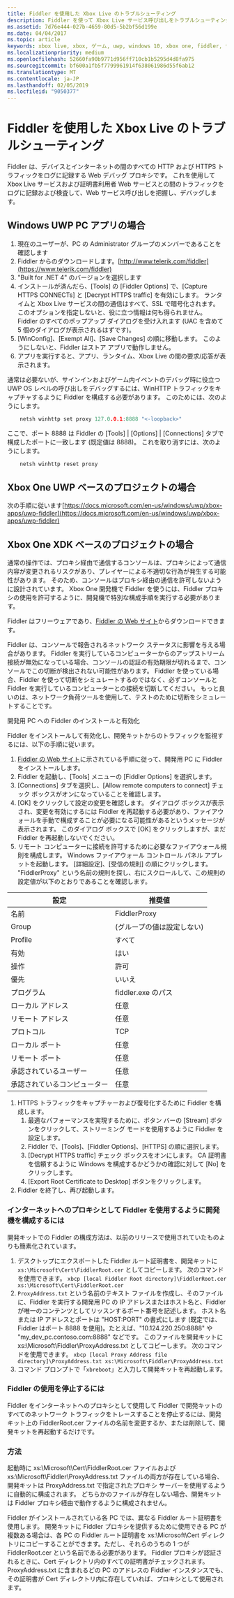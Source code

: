 ```yaml
---
title: Fiddler を使用した Xbox Live のトラブルシューティング
description: Fiddler を使って Xbox Live サービス呼び出しをトラブルシューティングする方法について説明します。
ms.assetid: 7d76e444-027b-4659-80d5-5b2bf56d199e
ms.date: 04/04/2017
ms.topic: article
keywords: xbox live, xbox, ゲーム, uwp, windows 10, xbox one, fiddler, サービス呼び出し, トラブルシューティング
ms.localizationpriority: medium
ms.openlocfilehash: 52660fa90b9771d956ff710cb1b5295d4d8fa975
ms.sourcegitcommit: bf600a1fb5f7799961914f638061986d55f6ab12
ms.translationtype: MT
ms.contentlocale: ja-JP
ms.lasthandoff: 02/05/2019
ms.locfileid: "9050377"
---
```

# <a name="troubleshooting-xbox-live-using-fiddler"></a>Fiddler を使用した Xbox Live のトラブルシューティング

Fiddler は、デバイスとインターネットの間のすべての HTTP および HTTPS トラフィックをログに記録する Web デバッグ プロキシです。 これを使用して Xbox Live サービスおよび証明書利用者 Web サービスとの間のトラフィックをログに記録および検査して、Web サービス呼び出しを把握し、デバッグします。

## <a name="for-windows-uwp-pc-apps"></a>Windows UWP PC アプリの場合

1. 現在のユーザーが、PC の Administrator グループのメンバーであることを確認します
1. Fiddler からのダウンロードします。[http://www.telerik.com/fiddler](https://www.telerik.com/fiddler)
1. "Built for .NET 4" のバージョンを選択します
1. インストールが済んだら、[Tools] の [Fiddler Options] で、[Capture HTTPS CONNECTs] と [Decrypt HTTPS traffic] を有効にします。  ランタイムと Xbox Live サービスの間の通信はすべて、SSL で暗号化されます。  このオプションを指定しないと、役に立つ情報は何も得られません。  Fiddler のすべてのポップアップ ダイアログを受け入れます (UAC を含めて 5 個のダイアログが表示されるはずです)。
1. [WinConfig]、[Exempt All]、[Save Changes] の順に移動します。  このようにしないと、Fiddler はストア アプリで動作しません。
1. アプリを実行すると、アプリ、ランタイム、Xbox Live の間の要求/応答が表示されます。

通常は必要ないが、サインインおよびゲーム内イベントのデバッグ時に役立つ UWP OS レベルの呼び出しをデバッグするには、WinHTTP トラフィックをキャプチャするように Fiddler を構成する必要があります。
このためには、次のようにします。
```cpp
    netsh winhttp set proxy 127.0.0.1:8888 "<-loopback>"
```
ここで、ポート 8888 は Fiddler の [Tools] | [Options] | [Connections] タブで構成したポートに一致します (既定値は 8888)。
これを取り消すには、次のようにします。
```cpp
    netsh winhttp reset proxy
```

## <a name="for-xbox-one-uwp-based-projects"></a>Xbox One UWP ベースのプロジェクトの場合

次の手順に従います[https://docs.microsoft.com/en-us/windows/uwp/xbox-apps/uwp-fiddler](https://docs.microsoft.com/en-us/windows/uwp/xbox-apps/uwp-fiddler)

## <a name="for-xbox-one-xdk-based-projects"></a>Xbox One XDK ベースのプロジェクトの場合

通常の操作では、プロキシ経由で通信するコンソールは、プロキシによって通信内容が変更されるリスクがあり、プレイヤーによる不適切な行為が発生する可能性があります。 そのため、コンソールはプロキシ経由の通信を許可しないように設計されています。 Xbox One 開発機で Fiddler を使うには、Fiddler プロキシの使用を許可するように、開発機で特別な構成手順を実行する必要があります。

Fiddler はフリーウェアであり、[Fiddler の Web サイト](https://www.telerik.com/fiddler/)からダウンロードできます。

Fiddler は、コンソールで報告されるネットワーク ステータスに影響を与える場合があります。 Fiddler を実行しているコンピューターからのアップストリーム接続が無効になっている場合、コンソールの認証の有効期限が切れるまで、コンソールでこの切断が検出されない可能性があります。 Fiddler を使っている場合、Fiddler を使って切断をシミュレートするのではなく、必ずコンソールと Fiddler を実行しているコンピューターとの接続を切断してください。 もっと良いのは、ネットワーク負荷ツールを使用して、テストのために切断をシミュレートすることです。

開発用 PC への Fiddler のインストールと有効化

Fiddler をインストールして有効化し、開発キットからのトラフィックを監視するには、以下の手順に従います。

1. [Fiddler の Web サイト](https://www.telerik.com/fiddler/)に示されている手順に従って、開発用 PC に Fiddler をインストールします。
1. Fiddler を起動し、[Tools] メニューの [Fiddler Options] を選択します。
1. [Connections] タブを選択し、[Allow remote computers to connect] チェック ボックスがオンになっていることを確認します。
1. [OK] をクリックして設定の変更を確認します。 ダイアログ ボックスが表示され、変更を有効にするには Fiddler を再起動する必要があり、ファイアウォールを手動で構成することが必要になる可能性があるというメッセージが表示されます。 このダイアログ ボックスで [OK] をクリックしますが、まだ Fiddler を再起動しないでください。
1. リモート コンピューターに接続を許可するために必要なファイアウォール規則を構成します。 Windows ファイアウォール コントロール パネル アプレットを起動します。 [詳細設定]、[受信の規則] の順にクリックします。 "FiddlerProxy" という名前の規則を探し、右にスクロールして、この規則の設定値が以下のとおりであることを確認します。

| 設定          | 推奨値                |
|------------------|--------------------------------|
| 名前             | FiddlerProxy                   |
| Group            | (グループの値は設定しない) |
| Profile          | すべて                            |
| 有効          | はい                            |
| 操作           | 許可                          |
| 優先         | いいえ                             |
| プログラム          | fiddler.exe のパス            |
| ローカル アドレス     | 任意                            |
| リモート アドレス    | 任意                            |
| プロトコル         | TCP                            |
| ローカル ポート        | 任意                            |
| リモート ポート       | 任意                            |
| 承認されているユーザー     | 任意                            |
| 承認されているコンピューター | 任意                            |


1. HTTPS トラフィックをキャプチャーおよび復号化するために Fiddler を構成します。
    1. 最適なパフォーマンスを実現するために、ボタン バーの [Stream] ボタンをクリックして、ストリーミング モードを使用するように Fiddler を設定します。
    1. Fiddler で、[Tools]、[Fiddler Options]、[HTTPS] の順に選択します。
    1. [Decrypt HTTPS traffic] チェック ボックスをオンにします。 CA 証明書を信頼するように Windows を構成するかどうかの確認に対して [No] をクリックします。
    1. [Export Root Certificate to Desktop] ボタンをクリックします。
1. Fiddler を終了し、再び起動します。

### <a name="to-configure-a-dev-kit-to-use-fiddler-as-its-proxy-to-the-internet"></a>インターネットへのプロキシとして Fiddler を使用するように開発機を構成するには
開発キットでの Fiddler の構成方法は、以前のリリースで使用されていたものよりも簡素化されています。

1. デスクトップにエクスポートした Fiddler ルート証明書を、開発キットに ``` xs:\Microsoft\Cert\FiddlerRoot.cer``` としてコピーします。  次のコマンドを使用できます。  ```xbcp [local Fiddler Root directory]\FiddlerRoot.cer xs:\Microsoft\Cert\FiddlerRoot.cer```
1. ```ProxyAddress.txt``` という名前のテキスト ファイルを作成し、そのファイルに、Fiddler を実行する開発用 PC の IP アドレスまたはホスト名と、Fiddler が唯一のコンテンツとしてリッスンするポート番号を記述します。 ホスト名または IP アドレスとポートは "HOST:PORT" の書式にします  (既定では、Fiddler はポート 8888 を使用)。たとえば、"10.124.220.250:8888" や "my_dev_pc.contoso.com:8888" などです。 このファイルを開発キットに xs:\Microsoft\Fiddler\ProxyAddress.txt としてコピーします。  次のコマンドを使用できます。  ```xbcp [local Proxy Address file directory]\ProxyAddress.txt xs:\Microsoft\Fiddler\ProxyAddress.txt```
1. コマンド プロンプトで「```xbreboot```」と入力して開発キットを再起動します。

### <a name="to-stop-using-fiddler"></a>Fiddler の使用を停止するには

Fiddler をインターネットへのプロキシとして使用して Fiddler で開発キットのすべてのネットワーク トラフィックをトレースすることを停止するには、開発キット上の FiddlerRoot.cer ファイルの名前を変更するか、または削除して、開発キットを再起動するだけです。

### <a name="how-it-works"></a>方法

起動時に xs:\Microsoft\Cert\FiddlerRoot.cer ファイルおよび xs:\Microsoft\Fiddler\ProxyAddress.txt ファイルの両方が存在している場合、開発キットは ProxyAddress.txt で指定されたプロキシ サーバーを使用するように自動的に構成されます。 どちらかのファイルが存在しない場合、開発キットは Fiddler プロキシ経由で動作するように構成されません。

Fiddler がインストールされている各 PC では、異なる Fiddler ルート証明書を使用します。 開発キットに Fiddler プロキシを提供するために使用できる PC が複数ある場合は、各 PC の Fiddler ルート証明書を xs:\Microsoft\Cert ディレクトリにコピーすることができます。ただし、それらのうちの 1 つが FiddlerRoot.cer という名前である必要があります。 Fiddler プロキシが認証されるときに、Cert ディレクトリ内のすべての証明書がチェックされます。 ProxyAddress.txt に含まれるどの PC のアドレスの Fiddler インスタンスでも、その証明書が Cert ディレクトリ内に存在していれば、プロキシとして使用されます。

